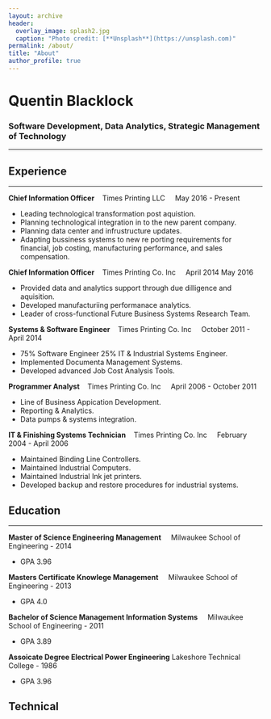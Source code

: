 ```yaml
---
layout: archive
header: 
  overlay_image: splash2.jpg
  caption: "Photo credit: [**Unsplash**](https://unsplash.com)"
permalink: /about/
title: "About"
author_profile: true
---
```


# Quentin Blacklock

### Software Development, Data Analytics, Strategic Management of Technology
_____

## Experience
_____

**Chief Information Officer** &nbsp;&nbsp;&nbsp;Times Printing LLC &nbsp;&nbsp;&nbsp; May 2016 - Present

- Leading technological transformation post aquistion.
- Planning technological integration in to the new parent company.
- Planning data center and infrustructure updates.
- Adapting bussiness systems to new re
porting requirements for financial, job costing, manufacturing performance, and sales compensation.


**Chief Information Officer** &nbsp;&nbsp;&nbsp;Times Printing Co. Inc &nbsp;&nbsp;&nbsp; April 2014 May 2016 

- Provided data and analytics support through due dilligence and aquisition.
- Developed manufacturiing performanace analytics.
- Leader of cross-functional Future Business Systems Research Team.

**Systems & Software Engineer** &nbsp;&nbsp;&nbsp;Times Printing Co. Inc &nbsp;&nbsp;&nbsp; October 2011 - April 2014

- 75% Software Engineer 25% IT & Industrial Systems Engineer.
- Implemented Documenta Management Systems.
- Developed advanced Job Cost Analysis Tools.


**Programmer Analyst** &nbsp;&nbsp;&nbsp;Times Printing Co. Inc &nbsp;&nbsp;&nbsp; April 2006 - October 2011

- Line of Business Appication Development.
- Reporting & Analytics.
- Data pumps & systems integration.

**IT & Finishing Systems Technician** &nbsp;&nbsp;&nbsp;Times Printing Co. Inc &nbsp;&nbsp;&nbsp; February 2004 - April 2006

- Maintained Binding Line Controllers.
- Maintained Industrial Computers.
- Maintained Industrial Ink jet printers.
- Developed backup and restore procedures for industrial systems.

## Education
____


**Master of Science Engineering Management** &nbsp;&nbsp;&nbsp; Milwaukee School of Engineering - 2014

- GPA 3.96

**Masters Certificate Knowlege Management** &nbsp;&nbsp;&nbsp; Milwaukee School of Engineering - 2013

- GPA 4.0

**Bachelor of Science Management Information Systems** &nbsp;&nbsp;&nbsp; Milwaukee School of Engineering - 2011

- GPA 3.89

**Assoicate Degree Electrical Power Engineering** Lakeshore Technical College - 1986

- GPA 3.96

## Technical


